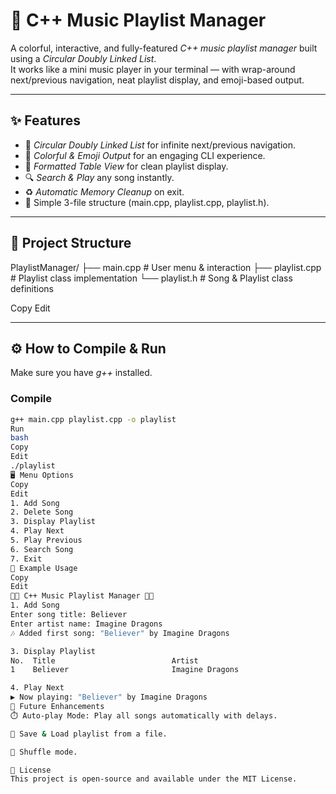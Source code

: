 # 🎵 C++ Music Playlist Manager

A colorful, interactive, and fully-featured *C++ music playlist manager* built using a *Circular Doubly Linked List*.  
It works like a mini music player in your terminal — with wrap-around next/previous navigation, neat playlist display, and emoji-based output.

---

## ✨ Features
- 📀 *Circular Doubly Linked List* for infinite next/previous navigation.
- 🎨 *Colorful & Emoji Output* for an engaging CLI experience.
- 📜 *Formatted Table View* for clean playlist display.
- 🔍 *Search & Play* any song instantly.
- ♻️ *Automatic Memory Cleanup* on exit.
- 📂 Simple 3-file structure (main.cpp, playlist.cpp, playlist.h).

---

## 📁 Project Structure
PlaylistManager/
├── main.cpp # User menu & interaction
├── playlist.cpp # Playlist class implementation
└── playlist.h # Song & Playlist class definitions

Copy
Edit

---

## ⚙️ How to Compile & Run
Make sure you have *g++* installed.

### Compile
```bash
g++ main.cpp playlist.cpp -o playlist
Run
bash
Copy
Edit
./playlist
🖥️ Menu Options
Copy
Edit
1. Add Song
2. Delete Song
3. Display Playlist
4. Play Next
5. Play Previous
6. Search Song
7. Exit
🎯 Example Usage
Copy
Edit
🎵🎵 C++ Music Playlist Manager 🎵🎵
1. Add Song
Enter song title: Believer
Enter artist name: Imagine Dragons
🎶 Added first song: "Believer" by Imagine Dragons

3. Display Playlist
No.  Title                          Artist
1    Believer                       Imagine Dragons

4. Play Next
▶️ Now playing: "Believer" by Imagine Dragons
🚀 Future Enhancements
⏱️ Auto-play Mode: Play all songs automatically with delays.

💾 Save & Load playlist from a file.

🔄 Shuffle mode.

📝 License
This project is open-source and available under the MIT License.

